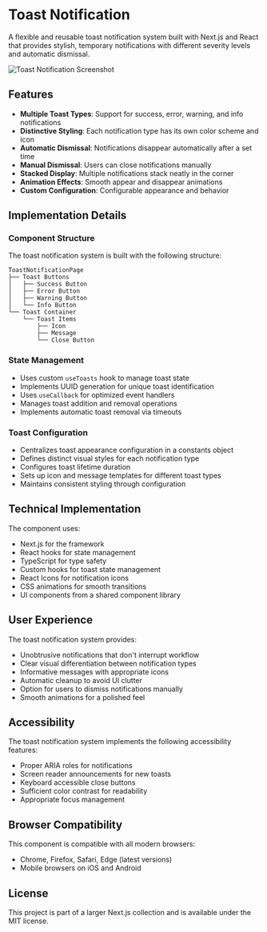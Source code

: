 # Toast Notification

A flexible and reusable toast notification system built with Next.js and React that provides stylish, temporary notifications with different severity levels and automatic dismissal.

![Toast Notification Screenshot](https://ik.imagekit.io/nagoevid/nextjs-projects/toast-notification.png?updatedAt=1748939633206)

## Features

- **Multiple Toast Types**: Support for success, error, warning, and info notifications
- **Distinctive Styling**: Each notification type has its own color scheme and icon
- **Automatic Dismissal**: Notifications disappear automatically after a set time
- **Manual Dismissal**: Users can close notifications manually
- **Stacked Display**: Multiple notifications stack neatly in the corner
- **Animation Effects**: Smooth appear and disappear animations
- **Custom Configuration**: Configurable appearance and behavior

## Implementation Details

### Component Structure

The toast notification system is built with the following structure:

```
ToastNotificationPage
├── Toast Buttons
│   ├── Success Button
│   ├── Error Button
│   ├── Warning Button
│   └── Info Button
└── Toast Container
    └── Toast Items
        ├── Icon
        ├── Message
        └── Close Button
```

### State Management

- Uses custom `useToasts` hook to manage toast state
- Implements UUID generation for unique toast identification
- Uses `useCallback` for optimized event handlers
- Manages toast addition and removal operations
- Implements automatic toast removal via timeouts

### Toast Configuration

- Centralizes toast appearance configuration in a constants object
- Defines distinct visual styles for each notification type
- Configures toast lifetime duration
- Sets up icon and message templates for different toast types
- Maintains consistent styling through configuration

## Technical Implementation

The component uses:

- Next.js for the framework
- React hooks for state management
- TypeScript for type safety
- Custom hooks for toast state management
- React Icons for notification icons
- CSS animations for smooth transitions
- UI components from a shared component library

## User Experience

The toast notification system provides:

- Unobtrusive notifications that don't interrupt workflow
- Clear visual differentiation between notification types
- Informative messages with appropriate icons
- Automatic cleanup to avoid UI clutter
- Option for users to dismiss notifications manually
- Smooth animations for a polished feel

## Accessibility

The toast notification system implements the following accessibility features:

- Proper ARIA roles for notifications
- Screen reader announcements for new toasts
- Keyboard accessible close buttons
- Sufficient color contrast for readability
- Appropriate focus management

## Browser Compatibility

This component is compatible with all modern browsers:

- Chrome, Firefox, Safari, Edge (latest versions)
- Mobile browsers on iOS and Android

## License

This project is part of a larger Next.js collection and is available under the MIT license. 